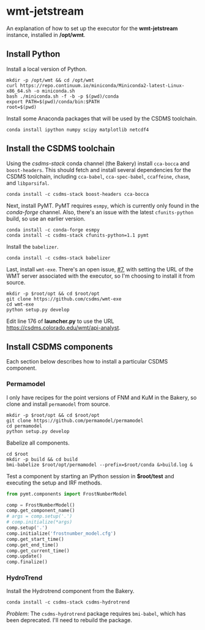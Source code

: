 # wmt-jetstream

An explanation of how to set up the executor for the **wmt-jetstream**
instance, installed in **/opt/wmt**.


## Install Python

Install a local version of Python.

	mkdir -p /opt/wmt && cd /opt/wmt
    curl https://repo.continuum.io/miniconda/Miniconda2-latest-Linux-x86_64.sh -o miniconda.sh
    bash ./miniconda.sh -f -b -p $(pwd)/conda
    export PATH=$(pwd)/conda/bin:$PATH
    root=$(pwd)

Install some Anaconda packages that will be used by the CSDMS toolchain.

    conda install ipython numpy scipy matplotlib netcdf4


## Install the CSDMS toolchain

Using the *csdms-stack* conda channel (the Bakery)
install `cca-bocca` and `boost-headers`.
This should fetch and install
several dependencies for the CSDMS toolchain,
including `cca-babel`, `cca-spec-babel`, `ccaffeine`,
`chasm`, and `libparsifal`.

    conda install -c csdms-stack boost-headers cca-bocca

Next, install PyMT.
PyMT requires `esmpy`,
which is currently only found in the *conda-forge* channel.
Also,
there's an issue with the latest `cfunits-python` build,
so use an earlier version.

    conda install -c conda-forge esmpy
    conda install -c csdms-stack cfunits-python=1.1 pymt

Install the `babelizer`.

    conda install -c csdms-stack babelizer

Last, install `wmt-exe`.
There's an open issue, [#7](https://github.com/csdms/wmt-exe/issues/7),
with setting the URL of the WMT server associated with the executor,
so I'm choosing to install it from source.

    mkdir -p $root/opt && cd $root/opt
    git clone https://github.com/csdms/wmt-exe
    cd wmt-exe
    python setup.py develop

Edit line 176 of **launcher.py** to use the URL
https://csdms.colorado.edu/wmt/api-analyst.


## Install CSDMS components

Each section below
describes how to install a particular CSDMS component.


### Permamodel

I only have recipes for the point versions of FNM and KuM
in the Bakery, so
clone and install `permamodel` from source.

    mkdir -p $root/opt && cd $root/opt
    git clone https://github.com/permamodel/permamodel
    cd permamodel
    python setup.py develop

Babelize all components.

    cd $root
    mkdir -p build && cd build
    bmi-babelize $root/opt/permamodel --prefix=$root/conda &>build.log &

Test a component by starting an IPython session
in **$root/test**
and executing the setup and IRF methods.
```python
from pymt.components import FrostNumberModel

comp = FrostNumberModel()
comp.get_component_name()
# args = comp.setup('.')
# comp.initialize(*args)
comp.setup('.')
comp.initialize('frostnumber_model.cfg')
comp.get_start_time()
comp.get_end_time()
comp.get_current_time()
comp.update()
comp.finalize()
```


### HydroTrend

Install the Hydrotrend component from the Bakery.

    conda install -c csdms-stack csdms-hydrotrend

*Problem*:
The `csdms-hydrotrend` package requires `bmi-babel`,
which has been deprecated.
I'll need to rebuild the package.
